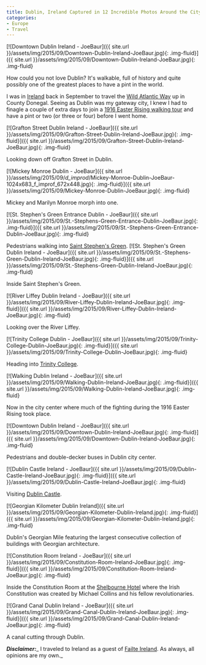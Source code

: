 ```yaml
---
title: Dublin, Ireland Captured in 12 Incredible Photos Around the City
categories:
- Europe
- Travel
---
```


[![Downtown Dublin Ireland - JoeBaur]({{ site.url }}/assets/img/2015/09/Downtown-Dublin-Ireland-JoeBaur.jpg){: .img-fluid}]({{ site.url }}/assets/img/2015/09/Downtown-Dublin-Ireland-JoeBaur.jpg){: .img-fluid}

How could you not love Dublin? It's walkable, full of history and quite possibly one of the greatest places to have a pint in the world.

I was in [Ireland](https://withoutapath.com/category/travel/international/europe/ireland/) back in September to travel the [Wild Atlantic Way](https://withoutapath.com/ireland-wild-atlantic-way-travel/) up in County Donegal. Seeing as Dublin was my gateway city, I knew I had to finagle a couple of extra days to join a [1916 Easter Rising walking tour](http://www.1916rising.com/) and have a pint or two (or three or four) before I went home.<!-- more -->

[![Grafton Street Dublin Ireland - JoeBaur]({{ site.url }}/assets/img/2015/09/Grafton-Street-Dublin-Ireland-JoeBaur.jpg){: .img-fluid}]({{ site.url }}/assets/img/2015/09/Grafton-Street-Dublin-Ireland-JoeBaur.jpg){: .img-fluid}

Looking down off Grafton Street in Dublin.

[![Mickey Monroe Dublin - JoeBaur]({{ site.url }}/assets/img/2015/09/_d_improd_/Mickey-Monroe-Dublin-JoeBaur-1024x683_f_improf_672x448.jpg){: .img-fluid}]({{ site.url }}/assets/img/2015/09/Mickey-Monroe-Dublin-JoeBaur.jpg){: .img-fluid}

Mickey and Marilyn Monroe morph into one.

[![St. Stephen's Green Entrance Dublin - JoeBaur]({{ site.url }}/assets/img/2015/09/St.-Stephens-Green-Entrance-Dublin-JoeBaur.jpg){: .img-fluid}]({{ site.url }}/assets/img/2015/09/St.-Stephens-Green-Entrance-Dublin-JoeBaur.jpg){: .img-fluid}

Pedestrians walking into [Saint Stephen's Green](http://www.heritageireland.ie/en/dublin/ststephensgreen/).
[![St. Stephen's Green Dublin Ireland - JoeBaur]({{ site.url }}/assets/img/2015/09/St.-Stephens-Green-Dublin-Ireland-JoeBaur.jpg){: .img-fluid}]({{ site.url }}/assets/img/2015/09/St.-Stephens-Green-Dublin-Ireland-JoeBaur.jpg){: .img-fluid}

Inside Saint Stephen's Green.

[![River Liffey Dublin Ireland - JoeBaur]({{ site.url }}/assets/img/2015/09/River-Liffey-Dublin-Ireland-JoeBaur.jpg){: .img-fluid}]({{ site.url }}/assets/img/2015/09/River-Liffey-Dublin-Ireland-JoeBaur.jpg){: .img-fluid}

Looking over the River Liffey.

[![Trinity College Dublin - JoeBaur]({{ site.url }}/assets/img/2015/09/Trinity-College-Dublin-JoeBaur.jpg){: .img-fluid}]({{ site.url }}/assets/img/2015/09/Trinity-College-Dublin-JoeBaur.jpg){: .img-fluid}

Heading into [Trinity College](https://www.tcd.ie/).

[![Walking Dublin Ireland - JoeBaur]({{ site.url }}/assets/img/2015/09/Walking-Dublin-Ireland-JoeBaur.jpg){: .img-fluid}]({{ site.url }}/assets/img/2015/09/Walking-Dublin-Ireland-JoeBaur.jpg){: .img-fluid}

Now in the city center where much of the fighting during the 1916 Easter Rising took place.

[![Downtown Dublin Ireland - JoeBaur]({{ site.url }}/assets/img/2015/09/Downtown-Dublin-Ireland-JoeBaur.jpg){: .img-fluid}]({{ site.url }}/assets/img/2015/09/Downtown-Dublin-Ireland-JoeBaur.jpg){: .img-fluid}

Pedestrians and double-decker buses in Dublin city center.

[![Dublin Castle Ireland - JoeBaur]({{ site.url }}/assets/img/2015/09/Dublin-Castle-Ireland-JoeBaur.jpg){: .img-fluid}]({{ site.url }}/assets/img/2015/09/Dublin-Castle-Ireland-JoeBaur.jpg){: .img-fluid}

Visiting [Dublin Castle](http://www.dublincastle.ie/).

[![Georgian Kilometer Dublin Ireland]({{ site.url }}/assets/img/2015/09/Georgian-Kilometer-Dublin-Ireland.jpg){: .img-fluid}]({{ site.url }}/assets/img/2015/09/Georgian-Kilometer-Dublin-Ireland.jpg){: .img-fluid}

Dublin's Georgian Mile featuring the largest consecutive collection of buildings with Georgian architecture.

[![Constitution Room Ireland - JoeBaur]({{ site.url }}/assets/img/2015/09/Constitution-Room-Ireland-JoeBaur.jpg){: .img-fluid}]({{ site.url }}/assets/img/2015/09/Constitution-Room-Ireland-JoeBaur.jpg){: .img-fluid}

Inside the Constitution Room at the [Shelbourne Hotel](http://www.marriott.com/hotel-info/dubbr-the-shelbourne-dublin-a-renaissance-hotel/history/wqhhfdg/home-page.mi) where the Irish Constitution was created by Michael Collins and his fellow revolutionaries.

[![Grand Canal Dublin Ireland - JoeBaur]({{ site.url }}/assets/img/2015/09/Grand-Canal-Dublin-Ireland-JoeBaur.jpg){: .img-fluid}]({{ site.url }}/assets/img/2015/09/Grand-Canal-Dublin-Ireland-JoeBaur.jpg){: .img-fluid}

A canal cutting through Dublin.

**_Disclaimer:_**_ I traveled to Ireland as a guest of [Failte Ireland](http://www.failteireland.ie/). As always, all opinions are my own._
